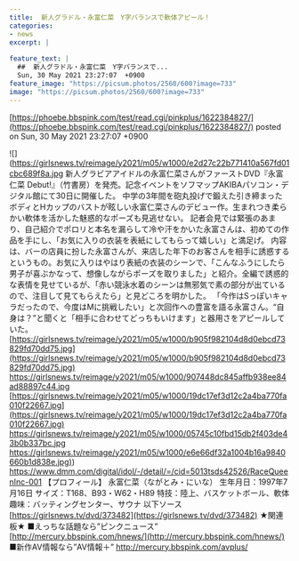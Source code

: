 ```yaml
---
title:  新人グラドル・永富仁菜　Y字バランスで軟体アピール！ 	
categories:
- news
excerpt: |
  
feature_text: |
  ##  新人グラドル・永富仁菜　Y字バランスで...
  Sun, 30 May 2021 23:27:07  +0900
feature_image: "https://picsum.photos/2560/600?image=733"
image: "https://picsum.photos/2560/600?image=733"
---
```


[https://phoebe.bbspink.com/test/read.cgi/pinkplus/1622384827/](https://phoebe.bbspink.com/test/read.cgi/pinkplus/1622384827/)
posted on Sun, 30 May 2021 23:27:07  +0900

<!--more-->

![](https://girlsnews.tv/reimage/y2021/m05/w1000/e2d27c22b771410a567fd01cbc689f8a.jpg 新人グラビアアイドルの永富仁菜さんがファーストDVD『永富仁菜 Debut!』（竹書房）を発売。記念イベントをソフマップAKIBAパソコン・デジタル館にて30日に開催した。 中学の3年間を砲丸投げで鍛えた引き締まったボディとHカップのバストが眩しい永富仁菜さんのデビュー作。生まれつき柔らかい軟体を活かした魅惑的なポーズも見逃せない。 記者会見では緊張のあまり、自己紹介でポロリと本名を漏らして冷や汗をかいた永富さんは、初めての作品を手にし、「お気に入りの衣装を表紙にしてもらって嬉しい」と満足げ。 内容は、バーの店員に扮した永富さんが、来店した年下のお客さんを相手に誘惑するというもの。お気に入りはやはり表紙の衣装のシーンで、「こんなふうにしたら男子が喜ぶかなって、想像しながらポーズを取りました」と紹介。全編で誘惑的な表情を見せているが、「赤い競泳水着のシーンは無邪気で素の部分が出ているので、注目して見てもらえたら」と見どころを明かした。 「今作はSっぽいキャラだったので、今度はMに挑戦したい」と次回作への豊富を語る永富さん。“自身は？”と聞くと「相手に合わせてどっちもいけます」と器用さをアピールしていた。 [https://girlsnews.tv/reimage/y2021/m05/w1000/b905f982104d8d0ebcd73829fd70dd75.jpg](https://girlsnews.tv/reimage/y2021/m05/w1000/b905f982104d8d0ebcd73829fd70dd75.jpg) https://girlsnews.tv/reimage/y2021/m05/w1000/907448dc845affb938ee84ad88897c44.jpg [https://girlsnews.tv/reimage/y2021/m05/w1000/19dc17ef3d12c2a4ba770fa010f22667.jpg](https://girlsnews.tv/reimage/y2021/m05/w1000/19dc17ef3d12c2a4ba770fa010f22667.jpg) https://girlsnews.tv/reimage/y2021/m05/w1000/05745c10fbd15db2f403de43b0b337bc.jpg [https://girlsnews.tv/reimage/y2021/m05/w1000/e6e66df32a1004b16a9840660b1d838e.jpg)](https://girlsnews.tv/reimage/y2021/m05/w1000/e6e66df32a1004b16a9840660b1d838e.jpg)) https://www.dmm.com/digital/idol/-/detail/=/cid=5013tsds42526/RaceQueenInc-001 【プロフィール】 永富仁菜（ながとみ・にいな） 生年月日：1997年7月16日 サイズ：T168、B93・W62・H89 特技：陸上、バスケットボール、軟体 趣味：バッティングセンター、サウナ 以下ソース [https://girlsnews.tv/dvd/373482](https://girlsnews.tv/dvd/373482) ★関連板★ ■えっちな話題なら”ピンクニュース” [http://mercury.bbspink.com/hnews/](http://mercury.bbspink.com/hnews/) ■新作AV情報なら”AV情報＋” http://mercury.bbspink.com/avplus/
